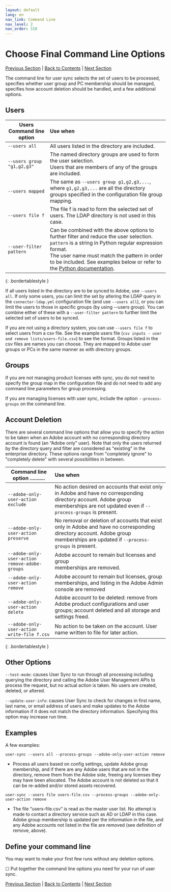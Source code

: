 ```yaml
---
layout: default
lang: en
nav_link: Command Line
nav_level: 2
nav_order: 310
---
```


# Choose Final Command Line Options

[Previous Section](monitoring.md) \| [Back to Contents](index.md) \|  [Next Section](scheduling.md)

The command line for user sync selects the set of users to be processed, specifies whether user group and PC membership should be managed, specifies how account deletion should be handled, and a few additional options.

## Users


| Users Command line option  | Use when           |
| ------------- |:-------------| 
|   `--users all` |    All users listed in the directory are included.  |
|   `--users group "g1,g2,g3"`  |    The named directory groups are used to form the user selection. <br>Users that are members of any of the groups are included.  |
|   `--users mapped`  |    The same as `--users group g1,g2,g3,...`, where `g1,g2,g3,...` are all the directory groups specified in the configuration file group mapping.|
|   `--users file f`  |    The file f is read to form the selected set of users.  The LDAP directory is not used in this case. |
|   `--user-filter pattern`    |  Can be combined with the above options to further filter and reduce the user selection. <br>`pattern` is a string in Python regular expression format.  <br>The user name must match the pattern in order to be included.  See examples below or refer to the [Python documentation](https://docs.python.org/3/library/re.html). |
{: .bordertablestyle }


If all users listed in the directory are to be synced to Adobe, use `--users all`.  If only some users, you can limit the set by altering the LDAP query in the `connector-ldap.yml` configuration file (and use `--users all`), or you can limit the users to those in specific groups (by using --users group).  You can combine either of these with a `--user-filter pattern` to further limit the selected set of users to be synced.

If you are not using a directory system, you can use `--users file f` to select users from a csv file.  See the example users file (`csv inputs - user and remove lists/users-file.csv`) to see the format.  Groups listed in the csv files are names you can choose.  They are mapped to Adobe user groups or PCs in the same manner as with directory groups.

## Groups

If you are not managing product licenses with sync, you do not need to specify the group map in the configuration file and do not need to add any command line parameters for group processing.

If you are managing licenses with user sync, include the option `--process-groups` on the command line.


## Account Deletion


There are several command line options that allow you to specify the action to be taken when an Adobe account with no corresponding directory account is found (an “Adobe only” user).
Note that only the users returned by the directory query and filter are considered as "existing" in the enterprise directory.  These options range from "completely ignore" to "completely delete" with several possibilities in between.



| Command line option       ...........| Use when           |
| ------------- |:-------------| 
|   `--adobe-only-user-action exclude`                        |  No action desired on accounts that exist only in Adobe and have no corresponding directory account. Adobe group memberships are not updated even if `--process-groups` is present. |
|   `--adobe-only-user-action preserve`                        |  No removal or deletion of accounts that exist only in Adobe and have no corresponding directory account. Adobe group memberships are updated if `--process-groups` is present. |
|   `--adobe-only-user-action remove-adobe-groups` |    Adobe account to remain but licenses and group <br>memberships are removed.  |
|   `--adobe-only-user-action remove`  |    Adobe account to remain but licenses, group memberships, and listing in the Adobe Admin console are removed   |
|   `--adobe-only-user-action delete`  |    Adobe account to be deleted: remove from<br>Adobe product configurations and user groups; account deleted and all storage and settings freed. |
|   `--adobe-only-user-action write-file f.csv`    |  No action to be taken on the account.  User name written to file for later action. |
{: .bordertablestyle }



## Other Options

`--test-mode`:  causes User Sync to run through all processing including querying the directory and calling the Adobe User Management APIs to process the request, but no actual action is taken.  No users are created, deleted, or altered.

`--update-user-info`: causes User Sync to check for changes in first name, last name, or email address of users and make updates to the Adobe information if it does not match the directory information.  Specifying this option may increase run time.


## Examples

A few examples:

`user-sync --users all --process-groups --adobe-only-user-action remove`

- Process all users based on config settings, update Adobe group membership, and if there are any Adobe users that are not in the directory, remove them from the Adobe side, freeing any licenses they may have been allocated.  The Adobe account is not deleted so that it can be re-added and/or stored assets recovered.
    
`user-sync --users file users-file.csv --process-groups --adobe-only-user-action remove`

- The file “users-file.csv” is read as the master user list. No attempt is made to contact a directory service such as AD or LDAP in this case.  Adobe group membership is updated per the information in the file, and any Adobe accounts not listed in the file are removed (see definition of remove, above).

## Define your command line

You may want to make your first few runs without any deletion options.

&#9744;  Put together the command line options you need for your run of user sync.


[Previous Section](monitoring.md) \| [Back to Contents](index.md) \|  [Next Section](scheduling.md)
